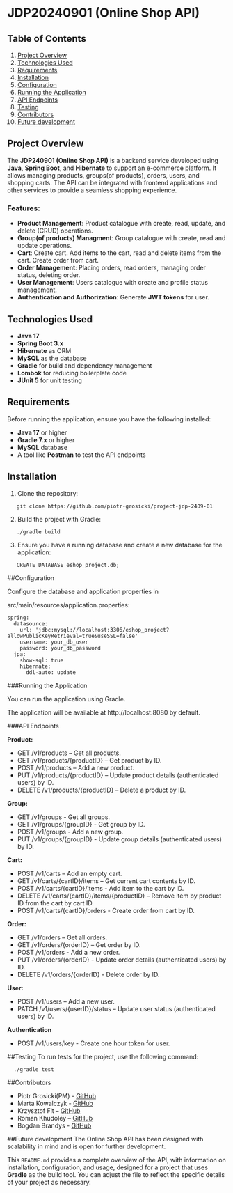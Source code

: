 # JDP20240901 (Online Shop API)

## Table of Contents
1. [Project Overview](#project-overview)
2. [Technologies Used](#technologies-used)
3. [Requirements](#requirements)
4. [Installation](#installation)
5. [Configuration](#configuration)
6. [Running the Application](#running-the-application)
7. [API Endpoints](#api-endpoints)
8. [Testing](#testing)
9. [Contributors](#contributors)
10. [Future development](#future)

## Project Overview
The **JDP240901 (Online Shop API)** is a backend service developed using **Java**, **Spring Boot**, and **Hibernate** to support an e-commerce platform. It allows managing products, groups(of products), orders, users, and shopping carts. The API can be integrated with frontend applications and other services to provide a seamless shopping experience.

### Features:
- **Product Management**: Product catalogue with create, read, update, and delete (CRUD) operations.
- **Group(of products) Managment**: Group catalogue with create, read and update operations.
- **Cart**: Create cart. Add items to the cart, read and delete items from the cart. Create order from cart.
- **Order Management**: Placing orders, read orders, managing order status, deleting order.
- **User Management**: Users catalogue with create and profile status management.
- **Authentication and Authorization**: Generate **JWT tokens** for user.

## Technologies Used
- **Java 17**
- **Spring Boot 3.x**
- **Hibernate** as ORM
- **MySQL** as the database
- **Gradle** for build and dependency management
- **Lombok** for reducing boilerplate code
- **JUnit 5** for unit testing

## Requirements
Before running the application, ensure you have the following installed:
- **Java 17** or higher
- **Gradle 7.x** or higher
- **MySQL** database
- A tool like **Postman** to test the API endpoints

## Installation

1. Clone the repository:
```
   git clone https://github.com/piotr-grosicki/project-jdp-2409-01
```
2. Build the project with Gradle:
```
   ./gradle build
```
3. Ensure you have a running database and create a new database for the application:
```
   CREATE DATABASE eshop_project.db;
```
##Configuration

Configure the database and application properties in 

src/main/resources/application.properties:

```
spring:
  datasource:
    url: 'jdbc:mysql://localhost:3306/eshop_project?allowPublicKeyRetrieval=true&useSSL=false'
    username: your_db_user
    password: your_db_password
  jpa:
    show-sql: true
    hibernate:
      ddl-auto: update
```

###Running the Application

You can run the application using Gradle.

The application will be available at http://localhost:8080 by default.

###API Endpoints

**Product:**
- GET /v1/products – Get all products.
- GET /v1/products/{productID} – Get product by ID.
- POST /v1/products – Add a new product.
- PUT /v1/products/{productID} – Update product details (authenticated users) by ID.
- DELETE /v1/products/{productID} – Delete a product by ID.

**Group:**
- GET /v1/groups - Get all groups.
- GET /v1/groups/{groupID} - Get group by ID.
- POST /v1/groups - Add a new group.
- PUT /v1/groups/{groupID} - Update group details (authenticated users) by ID.

**Cart:**
- POST /v1/carts – Add an empty cart.
- GET /v1/carts/{cartID}/items – Get current cart contents by ID.
- POST /v1/carts/{cartID}/items - Add item to the cart by ID.
- DELETE /v1/carts/{cartID}/items/{productID} – Remove item by product ID from the cart by cart ID.
- POST /v1/carts/{cartID}/orders - Create order from cart by ID.

**Order:**
- GET /v1/orders – Get all orders.
- GET /v1/orders/{orderID} – Get order by ID.
- POST /v1/orders - Add a new order.
- PUT /v1/orders/{orderID} - Update order details (authenticated users) by ID.
- DELETE /v1/orders/{orderID} - Delete order by ID.

**User:**
- POST /v1/users – Add a new user.
- PATCH /v1/users/{userID}/status – Update user status (authenticated users) by ID.

**Authentication**
- POST /v1/users/key - Create one hour token for user.

##Testing
To run tests for the project, use the following command:
```
  ./gradle test
```
##Contributors
- Piotr Grosicki(PM) - [GitHub](https://github.com/piotr-grosicki)
- Marta Kowalczyk - [GitHub](https://github.com/martkow)
- Krzysztof Fit – [GitHub](https://github.com/krzysztoffit)
- Roman Khudoley – [GitHub](https://github.com/cdroma)
- Bogdan Brandys - [GitHub](https://github.com/BogdanBrandys)

##Future development
The Online Shop API has been designed with scalability in mind and is open for further development.

This `README.md` provides a complete overview of the API, with information on installation, configuration, and usage, designed for a project that uses **Gradle** as the build tool. You can adjust the file to reflect the specific details of your project as necessary.


